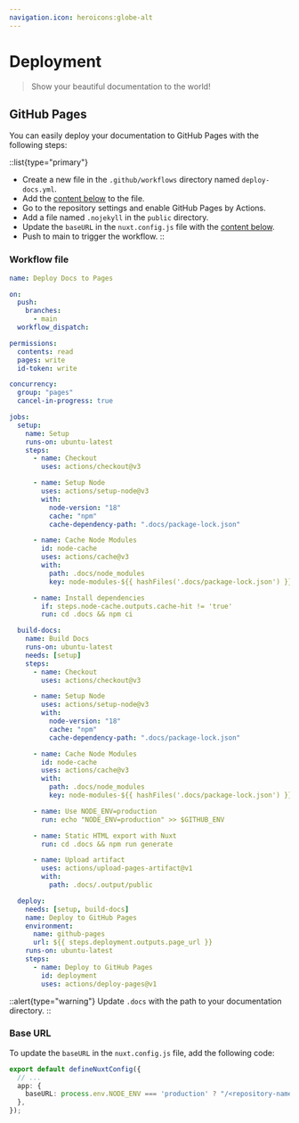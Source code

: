 ```yaml
---
navigation.icon: heroicons:globe-alt
---
```


# Deployment

> Show your beautiful documentation to the world!

## GitHub Pages

You can easily deploy your documentation to GitHub Pages with the following steps:

::list{type="primary"}
- Create a new file in the `.github/workflows` directory named `deploy-docs.yml`.
- Add the [content below](#workflow-file) to the file.
- Go to the repository settings and enable GitHub Pages by Actions.
- Add a file named `.nojekyll` in the `public` directory.
- Update the `baseURL` in the `nuxt.config.js` file with the [content below]().
- Push to main to trigger the workflow.
::

### Workflow file

```yaml
name: Deploy Docs to Pages

on:
  push:
    branches:
      - main
  workflow_dispatch:

permissions:
  contents: read
  pages: write
  id-token: write

concurrency:
  group: "pages"
  cancel-in-progress: true

jobs:
  setup:
    name: Setup
    runs-on: ubuntu-latest
    steps:
      - name: Checkout
        uses: actions/checkout@v3

      - name: Setup Node
        uses: actions/setup-node@v3
        with:
          node-version: "18"
          cache: "npm"
          cache-dependency-path: ".docs/package-lock.json"

      - name: Cache Node Modules
        id: node-cache
        uses: actions/cache@v3
        with:
          path: .docs/node_modules
          key: node-modules-${{ hashFiles('.docs/package-lock.json') }}

      - name: Install dependencies
        if: steps.node-cache.outputs.cache-hit != 'true'
        run: cd .docs && npm ci

  build-docs:
    name: Build Docs
    runs-on: ubuntu-latest
    needs: [setup]
    steps:
      - name: Checkout
        uses: actions/checkout@v3

      - name: Setup Node
        uses: actions/setup-node@v3
        with:
          node-version: "18"
          cache: "npm"
          cache-dependency-path: ".docs/package-lock.json"

      - name: Cache Node Modules
        id: node-cache
        uses: actions/cache@v3
        with:
          path: .docs/node_modules
          key: node-modules-${{ hashFiles('.docs/package-lock.json') }}

      - name: Use NODE_ENV=production
        run: echo "NODE_ENV=production" >> $GITHUB_ENV

      - name: Static HTML export with Nuxt
        run: cd .docs && npm run generate

      - name: Upload artifact
        uses: actions/upload-pages-artifact@v1
        with:
          path: .docs/.output/public

  deploy:
    needs: [setup, build-docs]
    name: Deploy to GitHub Pages
    environment:
      name: github-pages
      url: ${{ steps.deployment.outputs.page_url }}
    runs-on: ubuntu-latest
    steps:
      - name: Deploy to GitHub Pages
        id: deployment
        uses: actions/deploy-pages@v1
```

::alert{type="warning"}
Update `.docs` with the path to your documentation directory.
::

### Base URL

To update the `baseURL` in the `nuxt.config.js` file, add the following code:

```ts
export default defineNuxtConfig({
  // ...
  app: {
    baseURL: process.env.NODE_ENV === 'production' ? "/<repository-name>/" : "/",
  },
});
```
